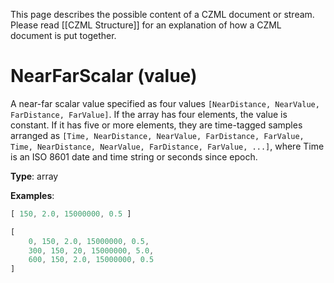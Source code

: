 This page describes the possible content of a CZML document or stream.  Please read [[CZML Structure]] for an explanation of how a CZML document is put together.

# NearFarScalar (value)

A near-far scalar value specified as four values `[NearDistance, NearValue, FarDistance, FarValue]`.  If the array has four elements, the value is constant.  If it has five or more elements, they are time-tagged samples arranged as `[Time, NearDistance, NearValue, FarDistance, FarValue, Time, NearDistance, NearValue, FarDistance, FarValue, ...]`, where Time is an ISO 8601 date and time string or seconds since epoch.

**Type**: array

**Examples**:

```javascript
[ 150, 2.0, 15000000, 0.5 ]
```

```javascript
[
    0, 150, 2.0, 15000000, 0.5,
    300, 150, 20, 15000000, 5.0,
    600, 150, 2.0, 15000000, 0.5
]
```

